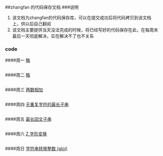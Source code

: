 ##zhangfan 的代码保存文档
###说明
1. 该文档为zhangfan的代码保存库，可以在提交成功后将代码拷贝到该文档上，供以后自己翻阅  
2. 该文档主要提供当天没法完成的时候，将已经写好的代码保存在此，在每周末最后一天彻底解决，实在解决不了也不关系
### code
####周一
[略]()
```

```
####周二
[略]()
```

```
####周三
[两数相加](https://leetcode-cn.com/problems/add-two-numbers/)
```

```
####周四
[无重复字符的最长子串](https://leetcode-cn.com/problems/longest-substring-without-repeating-characters/)
```

```
####周五
[最长回文子串](https://leetcode-cn.com/problems/longest-palindromic-substring/)
```

```
####周六
[Z 字形变换](https://leetcode-cn.com/problems/zigzag-conversion/)
```

```
####周日
[字符串转换整数 (atoi)](https://leetcode-cn.com/problems/string-to-integer-atoi/)
```

```